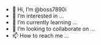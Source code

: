 - 👋 Hi, I’m @boss7890i
- 👀 I’m interested in ...
- 🌱 I’m currently learning ...
- 💞️ I’m looking to collaborate on ...
- 📫 How to reach me ...

<!---
boss7890i/boss7890i is a ✨ special ✨ repository because its `README.md` (this file) appears on your GitHub profile.
You can click the Preview link to take a look at your changes.
--->
